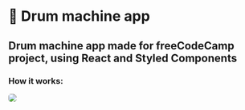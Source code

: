 🎹 Drum machine app
=========================

Drum machine app made for freeCodeCamp project, using React and Styled Components
---------------------------

### How it works: 

<img  style="border-radius: 5px" src="./screenshots/github/drum-machine.gif">
